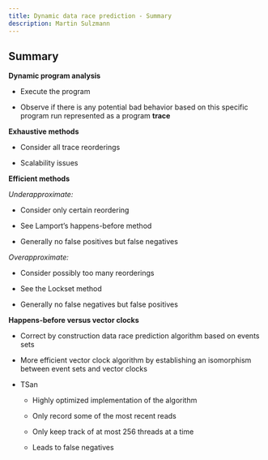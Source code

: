 ```yaml
---
title: Dynamic data race prediction - Summary
description: Martin Sulzmann
---
```




## Summary

**Dynamic program analysis**

-   Execute the program

-   Observe if there is any potential bad behavior based on this
    specific program run represented as a program **trace**

**Exhaustive methods**

-   Consider all trace reorderings

-   Scalability issues

**Efficient methods**

*Underapproximate:*

-   Consider only certain reordering

-   See Lamport’s happens-before method

-   Generally no false positives but false negatives

*Overapproximate:*

-   Consider possibly too many reorderings

-   See the Lockset method

-   Generally no false negatives but false positives

**Happens-before versus vector clocks**

-   Correct by construction data race prediction algorithm based on
    events sets

-   More efficient vector clock algorithm by establishing an isomorphism
    between event sets and vector clocks

-   TSan

    -   Highly optimized implementation of the algorithm

    -   Only record some of the most recent reads

    -   Only keep track of at most 256 threads at a time

    -   Leads to false negatives
